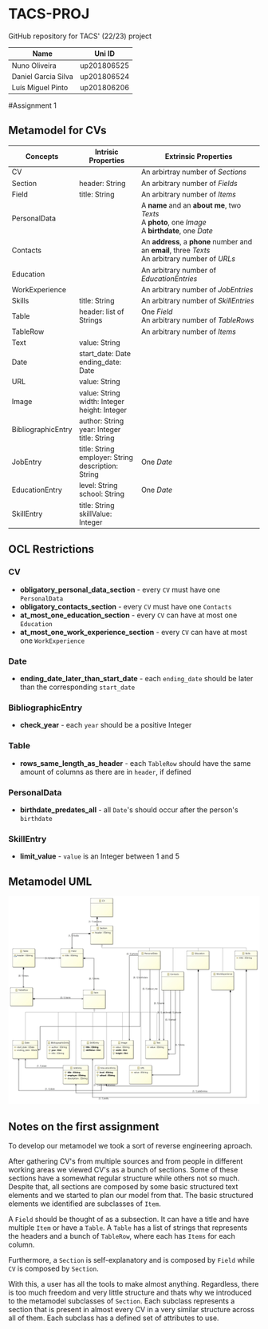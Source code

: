 # TACS-PROJ

GitHub repository for TACS' (22/23) project

|Name|Uni ID|
|----|------|
|Nuno Oliveira|up201806525|
|Daniel Garcia Silva|up201806524|
|Luís Miguel Pinto|up201806206|

#Assignment 1

## Metamodel for CVs

Concepts|Intrisic Properties|Extrinsic Properties
-|-|-
CV | | An arbirtray number of *Sections*  
Section | header: String | An arbitrary number of *Fields*
Field | title: String | An arbitrary number of *Items*
PersonalData | | A **name** and an **about me**, two *Texts* <br> A **photo**, one *Image* <br> A **birthdate**, one *Date*
Contacts | | An **address**, a **phone** number and an **email**, three *Texts* <br> An arbitrary number of *URLs*
Education | | An arbitrary number of *EducationEntries*
WorkExperience | | An arbitrary number of *JobEntries*
Skills | title: String | An arbitrary number of *SkillEntries*
Table | header: list of Strings | One *Field* <br> An arbitrary number of *TableRows*
TableRow | | An arbitrary number of *Items*
Text | value: String |
Date | start_date: Date <br> ending_date: Date |
URL | value: String
Image | value: String <br> width: Integer <br> height: Integer |
BibliographicEntry | author: String <br> year: Integer <br> title: String |
JobEntry | title: String <br> employer: String <br> description: String | One *Date*
EducationEntry | level: String <br> school: String | One *Date*
SkillEntry | title: String <br> skillValue: Integer |

## OCL Restrictions

### CV

- **obligatory_personal_data_section** - every ``CV`` must have one ``PersonalData``
- **obligatory_contacts_section** - every ``CV`` must have one ``Contacts``
- **at_most_one_education_section** - every ``CV`` can have at most one ``Education``
- **at_most_one_work_experience_section** - every ``CV`` can have at most one ``WorkExperience``

### Date

- **ending_date_later_than_start_date** - each ``ending_date`` should be later than the corresponding ``start_date``

### BibliographicEntry

- **check_year** - each ``year`` should be a positive Integer

### Table

- **rows_same_length_as_header** - each ``TableRow`` should have the same amount of columns as there are in ``header``, if defined

### PersonalData

- **birthdate_predates_all** - all ``Date``'s should occur after the person's ``birthdate``

### SkillEntry

- **limit_value** - ``value`` is an Integer between 1 and 5

## Metamodel UML
![metamodel](img/metamodel_a1.jpg)

## Notes on the first assignment

To develop our metamodel we took a sort of reverse engineering aproach. 

After gathering CV's from multiple sources and from people in different working areas we viewed CV's as a bunch of sections. Some of these sections have a somewhat regular structure while others not so much. Despite that, all sections are composed by some basic structured text elements and we started to plan our model from that. The basic structured elements we identified are subclasses of ``Item``.

A ``Field`` should be thought of as a subsection. It can have a title and have multiple ``Item`` or have a ``Table``. A ``Table`` has a list of strings that represents the headers and a bunch of ``TableRow``, where each has ``Items`` for each column.

Furthermore, a ``Section`` is self-explanatory and is composed by ``Field`` while ``CV`` is composed by ``Section``. 

With this, a user has all the tools to make almost anything. Regardless, there is too much freedom and very little structure and thats why we introduced to the metamodel subclasses of ``Section``. Each subclass represents a section that is present in almost every CV in a very similar structure across all of them. Each subclass has a defined set of attributes to use.
